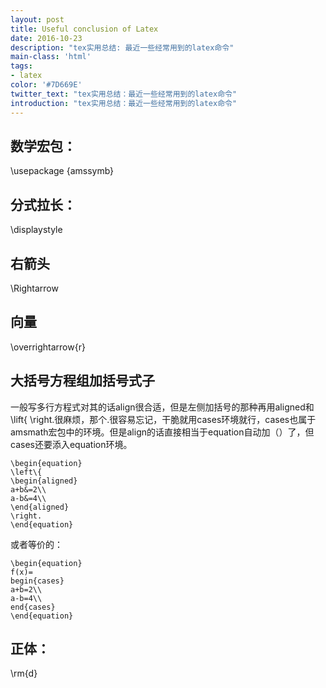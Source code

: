 ```yaml
---
layout: post
title: Useful conclusion of Latex
date: 2016-10-23
description: "tex实用总结: 最近一些经常用到的latex命令"
main-class: 'html'
tags:
- latex
color: '#7D669E'
twitter_text: "tex实用总结：最近一些经常用到的latex命令"
introduction: "tex实用总结：最近一些经常用到的latex命令"
---
```


## 数学宏包：
\usepackage {amssymb}

## 分式拉长：
\displaystyle

## 右箭头
\Rightarrow 

## 向量
\overrightarrow{r}

## 大括号方程组加括号式子
一般写多行方程式对其的话align很合适，但是左侧加括号的那种再用aligned和\lift\{ \right.很麻烦，那个.很容易忘记，干脆就用cases环境就行，cases也属于amsmath宏包中的环境。但是align的话直接相当于equation自动加（）了，但cases还要添入equation环境。

	\begin{equation}
	\left\{
	\begin{aligned}
	a+b&=2\\
	a-b&=4\\
	\end{aligned}
	\right.
	\end{equation}

或者等价的：

	\begin{equation}
	f(x)=
	begin{cases}
	a+b=2\\
	a-b=4\\
	end{cases}
	\end{equation}


## 正体：
\rm{d}